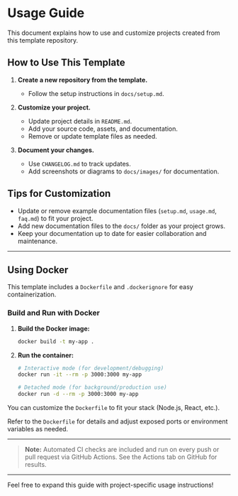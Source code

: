 # Usage Guide

This document explains how to use and customize projects created from this template repository.

## How to Use This Template

1. **Create a new repository from the template.**

   - Follow the setup instructions in `docs/setup.md`.

2. **Customize your project.**

   - Update project details in `README.md`.
   - Add your source code, assets, and documentation.
   - Remove or update template files as needed.

3. **Document your changes.**
   - Use `CHANGELOG.md` to track updates.
   - Add screenshots or diagrams to `docs/images/` for documentation.

## Tips for Customization

- Update or remove example documentation files (`setup.md`, `usage.md`, `faq.md`) to fit your project.
- Add new documentation files to the `docs/` folder as your project grows.
- Keep your documentation up to date for easier collaboration and maintenance.

---

## Using Docker

This template includes a `Dockerfile` and `.dockerignore` for easy containerization.

### Build and Run with Docker

1. **Build the Docker image:**
   ```sh
   docker build -t my-app .
   ```
2. **Run the container:**

   ```sh
   # Interactive mode (for development/debugging)
   docker run -it --rm -p 3000:3000 my-app

   # Detached mode (for background/production use)
   docker run -d --rm -p 3000:3000 my-app
   ```

You can customize the `Dockerfile` to fit your stack (Node.js, React, etc.).

Refer to the `Dockerfile` for details and adjust exposed ports or environment variables as needed.

---

> **Note:** Automated CI checks are included and run on every push or pull request via GitHub Actions. See the Actions tab on GitHub for results.

---

Feel free to expand this guide with project-specific usage instructions!
